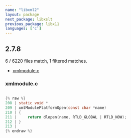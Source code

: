 ```yaml
---
name: "libxml2"
layout: package
next_package: libxslt
previous_package: libx11
languages: ['c']
---
```

## 2.7.8
6 / 6220 files match, 1 filtered matches.

 - [xmlmodule.c](#xmlmodulec)

### xmlmodule.c

```c

{% raw %}
208 | static void *
209 | xmlModulePlatformOpen(const char *name)
210 | {
211 |     return dlopen(name, RTLD_GLOBAL | RTLD_NOW);
212 | }
213 | 
{% endraw %}

```
